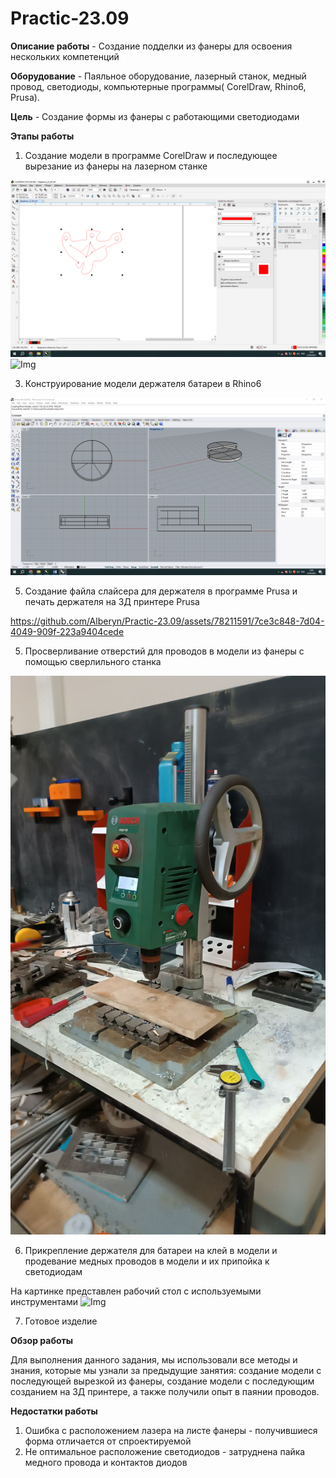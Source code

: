 # Practic-23.09
**Описание работы** - Создание подделки из фанеры для освоения нескольких компетенций

**Оборудование** -
Паяльное оборудование, лазерный станок, медный провод, светодиоды, компьютерные программы( CorelDraw, Rhino6, Prusa).

**Цель** -
Создание формы из фанеры с работающими светодиодами

**Этапы работы**
1) Создание модели в программе CorelDraw и последующее вырезание из фанеры на лазерном станке
   
![Img](101.png)
![Img](IMG_2394.JPG)

3) Конструирование модели держателя батареи в Rhino6
   
![Img](102.png)

5) Создание файла слайсера для держателя в программе Prusa и печать держателя на 3Д принтере Prusa



https://github.com/Alberyn/Practic-23.09/assets/78211591/7ce3c848-7d04-4049-909f-223a9404cede


5) Просверливание отверстий для проводов в модели из фанеры с помощью сверлильного станка

![Img](IMG_2409.JPG)

6) Прикрепление держателя для батареи на клей в модели и продевание медных проводов в модели и их припойка к светодиодам
   
На картинке представлен рабочий стол с используемыми инструментами
![Img](IMG_2408.JPG)

7) Готовое изделие

**Обзор работы** 

Для выполнения данного задания, мы использовали все методы и знания, которые мы узнали за предыдущие занятия: создание модели с последующей вырезкой из фанеры, создание модели с последующим созданием на 3Д принтере, а также получили  опыт в паянии проводов.

**Недостатки работы**

1) Ошибка с расположением лазера на листе фанеры - получившиеся форма отличается от спроектируемой
2) Не оптимальное расположение светодиодов - затруднена пайка медного провода и контактов диодов
